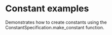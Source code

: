 # Constant examples

Demonstrates how to create constants using the ConstantSpecification.make_constant function.
